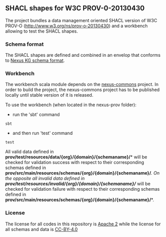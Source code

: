 ## SHACL shapes for W3C PROV-0-20130430

The project bundles a data management oriented SHACL version of W3C PROV-O (http://www.w3.org/ns/prov-o-20130430)
and a workbench allowing to test the SHACL shapes.
 

### Schema format

The SHACL shapes are defined and combined in an envelop that conforms to [Nexus KG schema format](https://bbp-nexus.epfl.ch/dev/schema-documentation/documentation/shacl-schemas.html#nexus-kg-schemas).


### Workbench

The workbench scala module depends on the [nexus-commons](https://github.com/bluebrain/nexus-commons) project.
In order to build the project, the  nexus-commons project has to be published locally until stable version of it is released.

To use the workbench (when located in the nexus-prov folder):

* run the 'sbt' command

```
sbt
```

* and then run 'test' command

```
test
```

All valid data defined in **prov/test/resources/data/{org}/{domain}/{schemaname}/*** will be checked for validation success with respect to their corresponding schemas defined in **prov/src/main/resources/schemas/{org}/{domain}/{schemaname}/***.
On the opposite all invalid data defined in **prov/test/resources/invalid/{org}/{domain}/{schemaname}/*** will be checked for validation failure with respect to their corresponding schemas defined in **prov/src/main/resources/schemas/{org}/{domain}/{schemaname}/***.

### License

The license for all codes in this repository is [Apache 2](https://github.com/BlueBrain/nexus-prov/blob/master/LICENSE) while the license for all schemas and data is [CC-BY-4.0](https://github.com/BlueBrain/nexus-prov/blob/master/modules/prov/src/main/resources/LICENSE)
